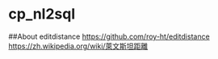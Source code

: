 # cp_nl2sql

##About editdistance
https://github.com/roy-ht/editdistance
https://zh.wikipedia.org/wiki/萊文斯坦距離